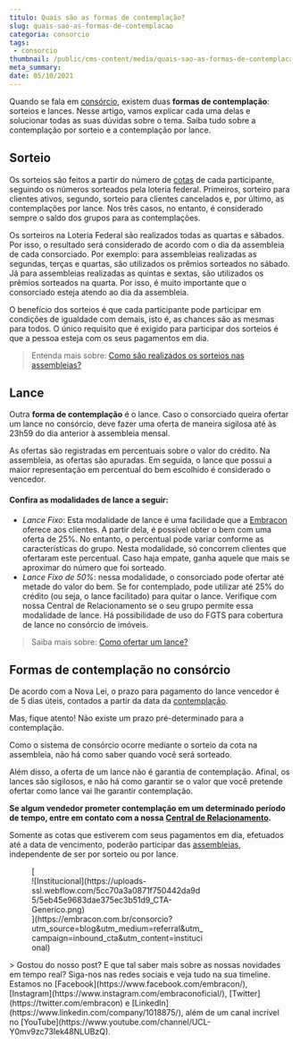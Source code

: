 ```yaml
---
titulo: Quais são as formas de contemplação?
slug: quais-sao-as-formas-de-contemplacao
categoria: consorcio
tags:
 - consorcio
thumbnail: /public/cms-content/media/quais-sao-as-formas-de-contemplacao.jpg
meta_summary: 
date: 05/10/2021
---
```

Quando se fala em [consórcio](https://www.embracon.com.br/conhecaoconsorcio/entenda-o-consorcio), existem duas **formas de contemplação**: sorteios e lances. Nesse artigo, vamos explicar cada uma delas e solucionar todas as suas dúvidas sobre o tema. Saiba tudo sobre a contemplação por sorteio e a contemplação por lance.

Sorteio
-------

Os sorteios são feitos a partir do número de [cotas](https://www.embracon.com.br/conhecaoconsorcio/o-que-e-a-cota-de-consorcio) de cada participante, seguindo os números sorteados pela loteria federal. Primeiros, sorteiro para clientes ativos, segundo, sorteio para clientes cancelados e, por último, as contemplações por lance. Nos três casos, no entanto, é considerado sempre o saldo dos grupos para as contemplações.

Os sorteiros na Loteria Federal são realizados todas as quartas e sábados. Por isso, o resultado será considerado de acordo com o dia da assembleia de cada consorciado. Por exemplo: para assembleias realizadas as segundas, terças e quartas, são utilizados os prêmios sorteados no sábado. Já para assembleias realizadas as quintas e sextas, são utilizados os prêmios sorteados na quarta. Por isso, é muito importante que o consorciado esteja atendo ao dia da assembleia.

O benefício dos sorteios é que cada participante pode participar em condições de igualdade com demais, isto é, as chances são as mesmas para todos. O único requisito que é exigido para participar dos sorteios é que a pessoa esteja com os seus pagamentos em dia.

> Entenda mais sobre: [Como são realizados os sorteios nas assembleias?](https://www.embracon.com.br/conhecaoconsorcio/como-sao-realizados-os-sorteios-nas-assembleias)

Lance
-----

Outra **forma de contemplação** é o lance. Caso o consorciado queira ofertar um lance no consórcio, deve fazer uma oferta de maneira sigilosa até às 23h59 do dia anterior à assembleia mensal.

As ofertas são registradas em percentuais sobre o valor do crédito. Na assembleia, as ofertas são apuradas. Em seguida, o lance que possui a maior representação em percentual do bem escolhido é considerado o vencedor.

#### Confira as modalidades de lance a seguir:

- *Lance Fixo*: Esta modalidade de lance é uma facilidade que a [Embracon](https://www.embracon.com.br/) oferece aos clientes. A partir dela, é possível obter o bem com uma oferta de 25%. No entanto, o percentual pode variar conforme as características do grupo. Nesta modalidade, só concorrem clientes que ofertaram este percentual. Caso haja empate, ganha aquele que mais se aproximar do número que foi sorteado.
- *Lance Fixo de 50%*: nessa modalidade, o consorciado pode ofertar até metade do valor do bem. Se for contemplado, pode utilizar até 25% do crédito (ou seja, o lance facilitado) para quitar o lance. Verifique com nossa Central de Relacionamento se o seu grupo permite essa modalidade de lance. Há possibilidade de uso do FGTS para cobertura de lance no consórcio de imóveis.

> Saiba mais sobre: [Como ofertar um lance?](https://www.embracon.com.br/conhecaoconsorcio/como-ofertar-um-lance)

Formas de contemplação no consórcio
-----------------------------------

De acordo com a Nova Lei, o prazo para pagamento do lance vencedor é de 5 dias úteis, contados a partir da data da [contemplação](https://www.embracon.com.br/blog/saiba-o-que-fazer-quando-for-contemplado-no-consorcio).

Mas, fique atento! Não existe um prazo pré-determinado para a contemplação.

Como o sistema de consórcio ocorre mediante o sorteio da cota na assembleia, não há como saber quando você será sorteado.

Além disso, a oferta de um lance não é garantia de contemplação. Afinal, os lances são sigilosos, e não há como garantir se o valor que você pretende ofertar como lance vai lhe garantir contemplação.

**Se algum vendedor prometer contemplação em um determinado período de tempo, entre em contato com a nossa** [**Central de Relacionamento**](https://www.embracon.com.br/blog/canais-de-atendimento-embracon)**.**

Somente as cotas que estiverem com seus pagamentos em dia, efetuados até a data de vencimento, poderão participar das [assembleias](https://www.embracon.com.br/conhecaoconsorcio/todas-as-cotas-participam-da-assembleia), independente de ser por sorteio ou por lance.

<figure class="w-richtext-figure-type-image w-richtext-align-center" style="max-width:310px">[<div>![Institucional](https://uploads-ssl.webflow.com/5cc70a3a0871f750442da9d5/5eb45e9683dae375ec3b51d9_CTA-Generico.png)</div>](https://embracon.com.br/consorcio?utm_source=blog&utm_medium=referral&utm_campaign=inbound_cta&utm_content=institucional)</figure>> Gostou do nosso post? E que tal saber mais sobre as nossas novidades em tempo real? Siga-nos nas redes sociais e veja tudo na sua timeline. Estamos no [Facebook](https://www.facebook.com/embracon/), [Instagram](https://www.instagram.com/embraconoficial/), [Twitter](https://twitter.com/embracon) e [LinkedIn](https://www.linkedin.com/company/1018875/), além de um canal incrível no [YouTube](https://www.youtube.com/channel/UCL-Y0mv9zc73Iek48NLUBzQ).

‍

